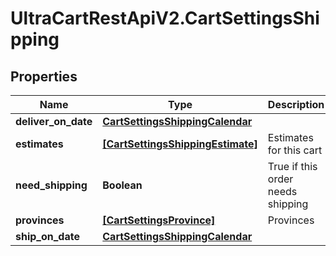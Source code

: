 # UltraCartRestApiV2.CartSettingsShipping

## Properties

Name | Type | Description | Notes
------------ | ------------- | ------------- | -------------
**deliver_on_date** | [**CartSettingsShippingCalendar**](CartSettingsShippingCalendar.md) |  | [optional] 
**estimates** | [**[CartSettingsShippingEstimate]**](CartSettingsShippingEstimate.md) | Estimates for this cart | [optional] 
**need_shipping** | **Boolean** | True if this order needs shipping | [optional] 
**provinces** | [**[CartSettingsProvince]**](CartSettingsProvince.md) | Provinces | [optional] 
**ship_on_date** | [**CartSettingsShippingCalendar**](CartSettingsShippingCalendar.md) |  | [optional] 


